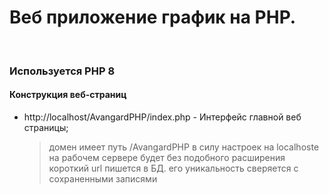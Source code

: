 # Веб приложение график на PHP.
<br>

### Используется PHP 8

#### Конструкция веб-страниц
* http://localhost/AvangardPHP/index.php - Интерфейс главной веб страницы;
    > домен имеет путь /AvangardPHP в силу настроек на localhoste<br>
    > на рабочем сервере будет без подобного расширения<br>
    > короткий url пишется в БД. его уникальность сверяется с сохраненными записями<br>